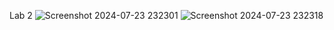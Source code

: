 Lab 2
![Screenshot 2024-07-23 232301](https://github.com/user-attachments/assets/cfc9dce2-ecfb-4601-8f94-262f1450c48a)
![Screenshot 2024-07-23 232318](https://github.com/user-attachments/assets/8d08bc46-5646-4cb2-8c25-4b31f8d74191)
